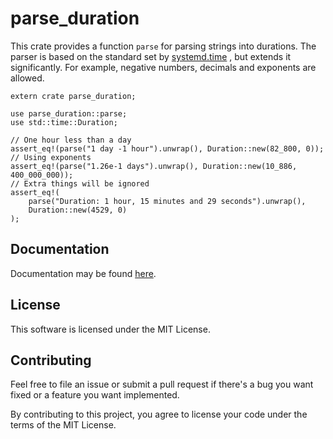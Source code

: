 # parse_duration

This crate provides a function `parse` for parsing strings into durations.
The parser is based on the standard set by
[systemd.time](https://www.freedesktop.org/software/systemd/man/systemd.time.html#Parsing%20Time%20Spans)
, but extends it significantly.
For example, negative numbers, decimals and exponents are allowed.

```
extern crate parse_duration;

use parse_duration::parse;
use std::time::Duration;

// One hour less than a day
assert_eq!(parse("1 day -1 hour").unwrap(), Duration::new(82_800, 0));
// Using exponents
assert_eq!(parse("1.26e-1 days").unwrap(), Duration::new(10_886, 400_000_000));
// Extra things will be ignored
assert_eq!(
    parse("Duration: 1 hour, 15 minutes and 29 seconds").unwrap(),
    Duration::new(4529, 0)
);
```

## Documentation
Documentation may be found [here](https://docs.rs/parse_duration).

## License
This software is licensed under the MIT License.

## Contributing
Feel free to file an issue or submit a pull request if there's a bug you want fixed
or a feature you want implemented.

By contributing to this project, you agree to license your code under the terms of
the MIT License.
